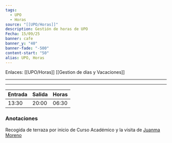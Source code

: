 ```yaml
---
tags:
  - UPO
  - Horas
source: "[[UPO/Horas]]"
description: Gestión de horas de UPO
Fecha: 15/09/25
banner: cafe
banner_y: "40"
banner-fade: "-500"
content-start: "50"
alias: UPO, Horas
---
```


Enlaces: [[UPO/Horas]]    [[Gestion de días y Vacaciones]]


---
----




| Entrada | Salida | Horas |
| ------- | ------ | ----- |
| 13:30   | 20:00  | 06:30 |




### Anotaciones
Recogida de terraza por inicio de Curso Académico y la visita de [Juanma Moreno](https://es.m.wikipedia.org/wiki/Juanma_Moreno)



